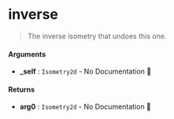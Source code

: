 # inverse

>  The inverse isometry that undoes this one.

#### Arguments

- **\_self** : `Isometry2d` \- No Documentation 🚧

#### Returns

- **arg0** : `Isometry2d` \- No Documentation 🚧
